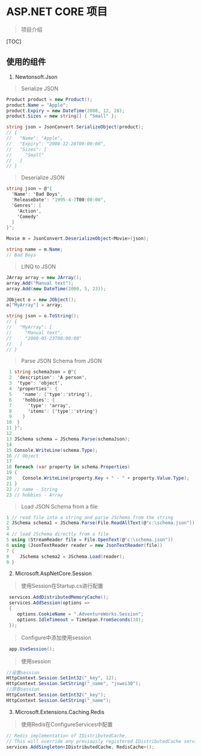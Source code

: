 ﻿# ASP.NET CORE 项目
> 项目介绍

[TOC]

## 使用的组件
1. Newtonsoft.Json
> Serialize JSON

```C#
Product product = new Product();
product.Name = "Apple";
product.Expiry = new DateTime(2008, 12, 28);
product.Sizes = new string[] { "Small" };

string json = JsonConvert.SerializeObject(product);
// {
//   "Name": "Apple",
//   "Expiry": "2008-12-28T00:00:00",
//   "Sizes": [
//     "Small"
//   ]
// }
```
> Deserialize JSON

```C#
string json = @"{
  'Name': 'Bad Boys',
  'ReleaseDate': '1995-4-7T00:00:00',
  'Genres': [
    'Action',
    'Comedy'
  ]
}";

Movie m = JsonConvert.DeserializeObject<Movie>(json);

string name = m.Name;
// Bad Boys
```
> LINQ to JSON

```C#
JArray array = new JArray();
array.Add("Manual text");
array.Add(new DateTime(2000, 5, 23));

JObject o = new JObject();
o["MyArray"] = array;

string json = o.ToString();
// {
//   "MyArray": [
//     "Manual text",
//     "2000-05-23T00:00:00"
//   ]
// }
```
> Parse JSON Schema from JSON
```C#
 1 string schemaJson = @"{
 2  'description': 'A person',
 3  'type': 'object',
 4  'properties': {
 5    'name': {'type':'string'},
 6    'hobbies': {
 7      'type': 'array',
 8      'items': {'type':'string'}
 9    }
10  }
11 }";
12
13 JSchema schema = JSchema.Parse(schemaJson);
14
15 Console.WriteLine(schema.Type);
16 // Object
17
18 foreach (var property in schema.Properties)
19 {
20    Console.WriteLine(property.Key + " - " + property.Value.Type);
21 }
22 // name - String
23 // hobbies - Array
```
>Load JSON Schema from a file

```C#
1 // read file into a string and parse JSchema from the string
2 JSchema schema1 = JSchema.Parse(File.ReadAllText(@"c:\schema.json"));
3
4 // load JSchema directly from a file
5 using (StreamReader file = File.OpenText(@"c:\schema.json"))
6 using (JsonTextReader reader = new JsonTextReader(file))
7 {
8    JSchema schema2 = JSchema.Load(reader);
9 }
```
2. Microsoft.AspNetCore.Session
> 使用Session在Startup.cs进行配置
```C#
 services.AddDistributedMemoryCache();
 services.AddSession(options =>
 {
    options.CookieName = ".AdventureWorks.Session";
    options.IdleTimeout = TimeSpan.FromSeconds(10);
 });
```
> Configure中添加使用session
```C#
 app.UseSession();
```
> 使用session
```C#
//设置session
HttpContext.Session.SetInt32("_key", 12);
HttpContext.Session.SetString("_name", "jswei30");
//获取session
HttpContext.Session.GetInt32("_key");
HttpContext.Session.GetString("_name");
```

3. Microsoft.Extensions.Caching.Redis
> 使用Redis在ConfigureServices中配置

```C#
// Redis implementation of IDistributedCache.
// This will override any previously registered IDistributedCache service.
services.AddSingleton<IDistributedCache, RedisCache>();
```